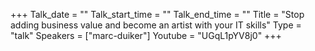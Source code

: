+++
Talk_date = ""
Talk_start_time = ""
Talk_end_time = ""
Title = "Stop adding business value and become an artist with your IT skills"
Type = "talk"
Speakers = ["marc-duiker"]
Youtube = "UGqL1pYV8j0"
+++


